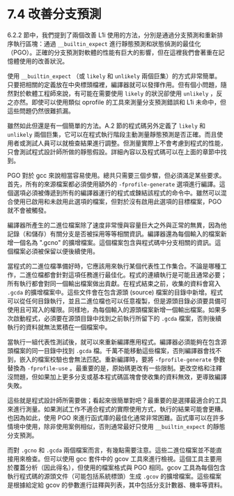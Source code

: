 # 7.4 改善分支預測

6.2.2 節中，我們提到了兩個改善 L1i 使用的方法，分別是通過分支預測和重新排序執行區塊：通過 `__builtin_expect` 進行靜態預測和狀態偵測的最佳化（PGO）。正確的分支預測對軟體的性能有巨大的影響，但在這裡我們會著重在記憶體使用的改善狀況。

使用 `__builtin_expect` （或 `likely` 和 `unlikely` 兩個巨集）的方式非常簡單。只要把相關的定義放在中央標頭檔裡，編譯器就可以發揮作用。但有個小問題，隨然對於軟體工程師來說，有可能在需要使用 `likely` 的狀況卻使用 `unlikely` ，反之亦然。即使可以使用類似 oprofile 的工具來測量分支預測錯誤和 L1i 未命中，但這些問題仍然很難抓漏。

雖然如此但還是有一個簡單的方法。A.2 節的程式碼另外定義了 `likely` 和 `unlikely` 兩個巨集，它可以在程式執行階段主動測量靜態預測是否正確。而且使用者或測試人員可以就檢查結果進行調整。但測量實際上不會考慮到程式的性能，只會測試程式設計師所做的靜態假設。詳細內容以及程式碼可以在上面的章節中找到。

PGO 對於 gcc 來說相當容易使用。總共只需要三個步驟，但必須滿足某些要求。首先，所有的來源檔案都必須使用額外的 `-fprofile-generate` 選項進行編譯。這個選項必須被傳遞到所有的編譯器運行的程式或鍊結該程式的命令中。雖然可以混合使用已啟用和未啟用此選項的檔案，但對於沒有啟用此選項的目標檔案，PGO 就不會被觸發。

編譯器所產生的二進位檔案除了速度非常慢與容量巨大之外與正常的無異，因為他記錄（和儲存）有關分支是否被採用等等相關資訊。編譯器還為每個輸入的檔案新增一個名為 ".gcno" 的擴增檔案。這個檔案包含與程式碼中分支相關的資訊。這個檔案必須被保留以便後續使用。

當程式的二進位檔準備好時，它應該用來執行某個代表性工作集合。不論是哪種工作，二進位檔都會針對這項任務進行最佳化。程式的連續執行是可能且通常必要；所有執行都會對同一個輸出檔案做出貢獻。在程式結束之前，收集的資料會寫入 `.gcda` 的擴增檔案中。這些文件會在包含源頭 (source) 檔案的目錄中新增。程式可以從任何目錄執行，並且二進位檔也可以任意複製，但是源頭目錄必須要具備可使用且可寫入的權限。同樣地，為每個輸入的源頭檔案新增一個輸出檔案。如果多次啟動程式，必須要在源頭目錄中找到之前執行所留下的 `.gcda` 檔案，否則後續執行的資料就無法累積在一個檔案中。

當執行一組代表性測試後，就可以來重新編譯應用程式。編譯器必須能夠在包含源頭檔案的同一目錄中找到 `.gcda` 檔。千萬不能移動這些檔案，否則編譯器會找不到，嵌入的檔案校驗也會無法匹配。重新編譯時，要將 `-fprofile-generate` 參數替換為 `-fprofile-use` 。最重要的是，原始碼更改有一些限制。更改空格和注釋沒問題，但如果加上更多分支或基本程式碼區塊會使收集的資料無效，更導致編譯失敗。

這些就是程式設計師所需要做；看起來很簡單對吧？最重要的是選擇最適合的工具來進行測量。如果測試工作不適合程式的實際使用方式，執行的結果可能會更糟。也因為如此，使用 PGO 來進行函式庫的最佳化通常非常困難。函式庫可以在許多情境中使用，除非使用案例相似，否則通常最好只使用 `__builtin_expect` 的靜態分支預測。

而對 `.gcno` 和 `.gcda` 兩個檔案而言，有幾點需要注意。這些二進位檔案並不能直接用來檢查。但可以使用 gcc 套件中的 gcov 工具來進行檢視。這個工具主要用於覆蓋分析（因此得名），但使用的檔案格式與 PGO 相同。gcov 工具為每個包含執行程式碼的源頭文件（可能包括系統標頭）生成 `.gcov` 的擴增檔案。這些檔案是根據給定給 gcov 的參數進行註釋與列表，其中包括分支計數器、機率等資料。